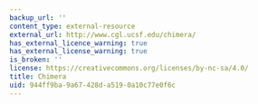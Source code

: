 ```yaml
---
backup_url: ''
content_type: external-resource
external_url: http://www.cgl.ucsf.edu/chimera/
has_external_licence_warning: true
has_external_license_warning: true
is_broken: ''
license: https://creativecommons.org/licenses/by-nc-sa/4.0/
title: Chimera
uid: 944ff9ba-9a67-428d-a519-0a10c77e0f6c
---
```

